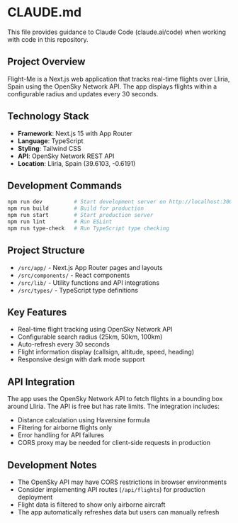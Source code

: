 # CLAUDE.md

This file provides guidance to Claude Code (claude.ai/code) when working with code in this repository.

## Project Overview

Flight-Me is a Next.js web application that tracks real-time flights over Lliria, Spain using the OpenSky Network API. The app displays flights within a configurable radius and updates every 30 seconds.

## Technology Stack

- **Framework**: Next.js 15 with App Router
- **Language**: TypeScript
- **Styling**: Tailwind CSS
- **API**: OpenSky Network REST API
- **Location**: Lliria, Spain (39.6103, -0.6191)

## Development Commands

```bash
npm run dev          # Start development server on http://localhost:3000
npm run build        # Build for production
npm run start        # Start production server
npm run lint         # Run ESLint
npm run type-check   # Run TypeScript type checking
```

## Project Structure

- `/src/app/` - Next.js App Router pages and layouts
- `/src/components/` - React components
- `/src/lib/` - Utility functions and API integrations
- `/src/types/` - TypeScript type definitions

## Key Features

- Real-time flight tracking using OpenSky Network API
- Configurable search radius (25km, 50km, 100km)
- Auto-refresh every 30 seconds
- Flight information display (callsign, altitude, speed, heading)
- Responsive design with dark mode support

## API Integration

The app uses the OpenSky Network API to fetch flights in a bounding box around Lliria. The API is free but has rate limits. The integration includes:

- Distance calculation using Haversine formula
- Filtering for airborne flights only
- Error handling for API failures
- CORS proxy may be needed for client-side requests in production

## Development Notes

- The OpenSky API may have CORS restrictions in browser environments
- Consider implementing API routes (`/api/flights`) for production deployment
- Flight data is filtered to show only airborne aircraft
- The app automatically refreshes data but users can manually refresh